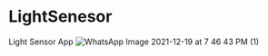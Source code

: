 # LightSenesor
Light Sensor App
![WhatsApp Image 2021-12-19 at 7 46 43 PM (1)](https://user-images.githubusercontent.com/96122820/146685818-bffcb2a0-3316-4b49-9897-551f520ec271.jpeg)
